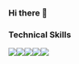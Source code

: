 ### Hi there 👋

<!--
**bottlesun/bottlesun** is a ✨ _special_ ✨ repository because its `README.md` (this file) appears on your GitHub profile.

Here are some ideas to get you started:

- 🔭 I’m currently working on ...
- 🌱 I’m currently learning ...
- 👯 I’m looking to collaborate on ...
- 🤔 I’m looking for help with ...
- 💬 Ask me about ...
- 📫 How to reach me: ...
- 😄 Pronouns: ...
- ⚡ Fun fact: ...
-->


### Technical Skills
 
<div style="display:flex">
<img src="https://img.shields.io/badge/HTML5-E34F26?style=flat&logo=HTML5&logoColor=white"/>
<img src="https://img.shields.io/badge/CSS3-325aa8?style=flat&logo=CSS3&logoColor=white"/>
<img src="https://img.shields.io/badge/JavaScript-FFCA28?style=flat&logo=JavaScript&logoColor=000000"/>
<img src="https://img.shields.io/badge/TypeScript-3178C6?logo=TypeScript&logoColor=FFF&style=flat"/>
<img src="https://img.shields.io/badge/React-61DAFB?style=flat&logo=React&logoColor=000000"/>

<!--
<img src="https://img.shields.io/badge/Node.js-7532a8?style=flat&logo=Node.js&logoColor=white"/>
<img src="https://img.shields.io/badge/Next.js-32a8a4?style=flat&logo=Next.js&logoColor=white"/>
-->
 </div>
